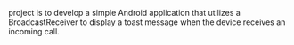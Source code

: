 project  is to develop a simple Android application that utilizes a BroadcastReceiver to display a toast message when the device receives an incoming call. 
